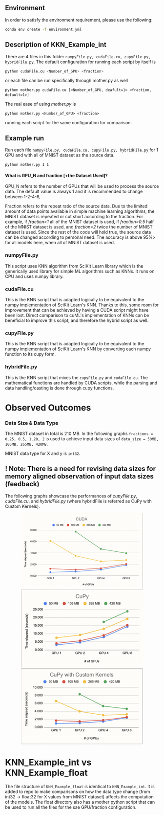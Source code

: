 ## Environment
In order to satisfy the environment requirement, please use the following:
```sh
conda env create -f environment.yml
```

## Description of KKN_Example_int
There are 4 files in this folder ```numpyFile.py, cudaFile.cu, cupyFile.py, hybridFile.py```. The default configuration for running each script by itself is 
```sh 
python cudaFile.cu <Number_of_GPU> <fraction>
```
or each file can be run specifically through mother.py as well  
```
python mother.py cudaFile.cu [<Number_of_GPU, deafult=1> <fraction, default=1>]
```
The real ease of using _mother.py_ is 
```
python mother.py <Number_of_GPU> <fraction>
``` 
running each script for the same configuration for comparison. 

## Example run
Run each file ```numpyFile.py, cudaFile.cu, cupyFile.py, hybridFile.py``` for 1 GPU and with all of MNIST dataset as the source data.
```
python mother.py 1 1
``` 

#### What is GPU_N and fraction [+the Dataset Used]?
GPU_N refers to the number of GPUs that will be used to process the source data. The default value is always 1 and it is recommended to change between 1-2-4-8,

Fraction refers to the repeat ratio of the source data. Due to the limited amount of data points available in simple machine learning algorithms, the MNIST dataset is repeated or cut short according to the fraction. For example, if _fraction=1_ all of the MNIST dataset is used, if _fraction=0.5_ half of the MNIST dataset is used, and _fraction=2_ twice the number of MNIST dataset is used. Since the rest of the code will hold true, the source data can be changed according to personal need. The accuracy is above 95%> for all models here, when all of MNIST dataset is used.

### numpyFile.py
This script uses KNN algorithm from SciKit Learn library which is the generically used library for simple ML algorithms such as KNNs. It runs on CPU and uses numpy library.

### cudaFile.cu
This is the KNN script that is adapted logically to be equivalent to the numpy implementation of SciKit Learn's KNN. Thanks to this, some room for improvement that can be achieved by having a CUDA script might have been lost. Direct comparison to cuML's implementation of KNNs can be beneficial to improve this script, and therefore the hybrid script as well.

### cupyFile.py
This is the KNN script that is adapted logically to be equivalent to the numpy implementation of SciKit Learn's KNN by converting each numpy function to its cupy form. 

### hybridFile.py
This is the KNN script that mixes the ```cupyFile.py``` and ```cudaFile.cu```. The mathematical functions are handled by CUDA scripts, while the parsing and data handling/casting is done through cupy functions.

# Observed Outcomes

### Data Size & Data Type
The MNIST dataset in total is 210 MB. In the following graphs ```fractions = 0.25, 0.5, 1.28, 2``` is used to achieve input data sizes of ```data_size = 50MB, 105MB, 265MB, 420MB```.

MNIST data type for X and y is ```int32```.

## ! Note: There is a need for revising data sizes for memory aligned observation of input data sizes (feedback)

The following graphs showcase the performances of _cupyFile.py_, _cudaFile.cu_, and _hybridFile.py_ (where hybridFile is referred as CuPy with Custom Kernels).

<p align="center">
  <img width="400" height="250" src="./cudaGraph.png">
  <img width="400" height="250" src="./cupyGraph.png">
  <img width="400" height="250" src="./hybridGraph.png">
</p> 


# KNN_Example_int vs KNN_Example_float

The file structure of ```KNN_Example_float``` is identical to ```KNN_Example_int```. It is added to repo to make comparisons on how the data type change (from int32 -> float32 for X values from MNIST dataset) affects the computation of the models. The float directory also has a mother python script that can be used to run all the files for the sae GPU/fraction configuration.


